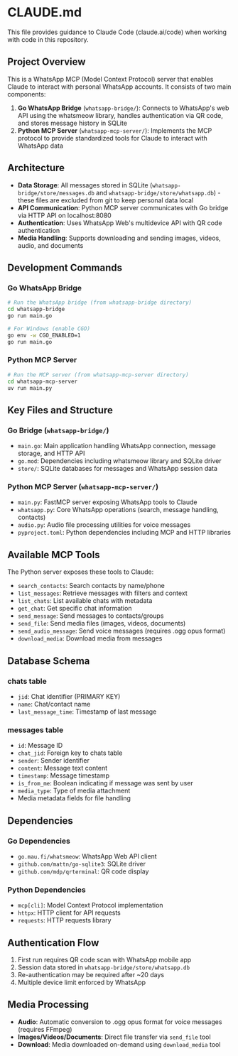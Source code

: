 # CLAUDE.md

This file provides guidance to Claude Code (claude.ai/code) when working with code in this repository.

## Project Overview

This is a WhatsApp MCP (Model Context Protocol) server that enables Claude to interact with personal WhatsApp accounts. It consists of two main components:

1. **Go WhatsApp Bridge** (`whatsapp-bridge/`): Connects to WhatsApp's web API using the whatsmeow library, handles authentication via QR code, and stores message history in SQLite
2. **Python MCP Server** (`whatsapp-mcp-server/`): Implements the MCP protocol to provide standardized tools for Claude to interact with WhatsApp data

## Architecture

- **Data Storage**: All messages stored in SQLite (`whatsapp-bridge/store/messages.db` and `whatsapp-bridge/store/whatsapp.db`) - these files are excluded from git to keep personal data local
- **API Communication**: Python MCP server communicates with Go bridge via HTTP API on localhost:8080
- **Authentication**: Uses WhatsApp Web's multidevice API with QR code authentication
- **Media Handling**: Supports downloading and sending images, videos, audio, and documents

## Development Commands

### Go WhatsApp Bridge
```bash
# Run the WhatsApp bridge (from whatsapp-bridge directory)
cd whatsapp-bridge
go run main.go

# For Windows (enable CGO)
go env -w CGO_ENABLED=1
go run main.go
```

### Python MCP Server
```bash
# Run the MCP server (from whatsapp-mcp-server directory)
cd whatsapp-mcp-server
uv run main.py
```

## Key Files and Structure

### Go Bridge (`whatsapp-bridge/`)
- `main.go`: Main application handling WhatsApp connection, message storage, and HTTP API
- `go.mod`: Dependencies including whatsmeow library and SQLite driver
- `store/`: SQLite databases for messages and WhatsApp session data

### Python MCP Server (`whatsapp-mcp-server/`)
- `main.py`: FastMCP server exposing WhatsApp tools to Claude
- `whatsapp.py`: Core WhatsApp operations (search, message handling, contacts)
- `audio.py`: Audio file processing utilities for voice messages
- `pyproject.toml`: Python dependencies including MCP and HTTP libraries

## Available MCP Tools

The Python server exposes these tools to Claude:
- `search_contacts`: Search contacts by name/phone
- `list_messages`: Retrieve messages with filters and context
- `list_chats`: List available chats with metadata
- `get_chat`: Get specific chat information
- `send_message`: Send messages to contacts/groups
- `send_file`: Send media files (images, videos, documents)
- `send_audio_message`: Send voice messages (requires .ogg opus format)
- `download_media`: Download media from messages

## Database Schema

### chats table
- `jid`: Chat identifier (PRIMARY KEY)
- `name`: Chat/contact name
- `last_message_time`: Timestamp of last message

### messages table
- `id`: Message ID
- `chat_jid`: Foreign key to chats table
- `sender`: Sender identifier
- `content`: Message text content
- `timestamp`: Message timestamp
- `is_from_me`: Boolean indicating if message was sent by user
- `media_type`: Type of media attachment
- Media metadata fields for file handling

## Dependencies

### Go Dependencies
- `go.mau.fi/whatsmeow`: WhatsApp Web API client
- `github.com/mattn/go-sqlite3`: SQLite driver
- `github.com/mdp/qrterminal`: QR code display

### Python Dependencies
- `mcp[cli]`: Model Context Protocol implementation
- `httpx`: HTTP client for API requests
- `requests`: HTTP requests library

## Authentication Flow

1. First run requires QR code scan with WhatsApp mobile app
2. Session data stored in `whatsapp-bridge/store/whatsapp.db`
3. Re-authentication may be required after ~20 days
4. Multiple device limit enforced by WhatsApp

## Media Processing

- **Audio**: Automatic conversion to .ogg opus format for voice messages (requires FFmpeg)
- **Images/Videos/Documents**: Direct file transfer via `send_file` tool
- **Download**: Media downloaded on-demand using `download_media` tool